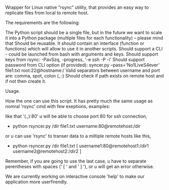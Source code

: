 Wrapper for Linux native “rsync” utility, that provides an easy way to replicate files from local to remote host.

The requirements are the following:

The Python script should be a single file, but in the future we want to scale it into a Python package (multiple files for each functionality) – please mind that
Should be reusable. It should contain an interface (function or functions) which will allow to use it in another scripts.
Should support a CLI - could be launched from bash with arguments and keys.
Should support keys from rsync: -PavSzq, -progress, '-e ssh -P -i'
Should support password from CLI option (if provided): syncer.py –pass='No1LiveS4ever' file1.txt root:22@hostname:/
Valid separators between username and port are: comma, spot, colon (,.:)
Should check if path exists on remote host and if not then create it.

Usage.

How the one can use this script. It has pretty much the same usage as nomral 'rsync' cmd with few exeptions,
examples:


like that '(.,):80' u will be able to choose port 80 for ssh connection,
  -  python rsyncer.py /dir file1.txt username:80@remotehost:/dir

or u can use 'rsync' to transer data to a miltiple remote hosts like this,
  -  python rsyncer.py /dir file1.txt [ username1:80@remotehost1:/dir1 username2@remotehost2:/dir2 ]

Remember, if you are going to use the last case, u have to separate perentheses with spaces (' [ ' and ' ] '), or u will get an error otherwise.

We are currently working on interactive console 'help' to make our application more userfirendly.
